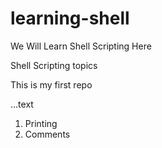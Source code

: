 # learning-shell

We Will Learn Shell Scripting Here

Shell Scripting topics

This is my first repo

...text
1. Printing
2. Comments